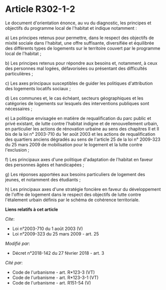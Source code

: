 # Article R302-1-2

Le document d'orientation énonce, au vu du diagnostic, les principes et objectifs du programme local de l'habitat et indique
notamment : 

a) Les principes retenus pour permettre, dans le respect des objectifs de mixité sociale dans l'habitat, une offre
suffisante, diversifiée et équilibrée des différents types de logements sur le territoire couvert par le programme local de
l'habitat ; 

b) Les principes retenus pour répondre aux besoins et, notamment, à ceux des personnes mal logées, défavorisées ou présentant
des difficultés particulières ; 

c) Les axes principaux susceptibles de guider les politiques d'attribution des logements locatifs sociaux ; 

d) Les communes et, le cas échéant, secteurs géographiques et les catégories de logements sur lesquels des interventions
publiques sont nécessaires ; 

e) La politique envisagée en matière de requalification du parc public et privé existant, de lutte contre l'habitat indigne
et de renouvellement urbain, en particulier les actions de rénovation urbaine au sens des chapitres II et II bis de la loi n°
2003-710 du 1er août 2003 et les actions de requalification des quartiers anciens dégradés au sens de l'article 25 de la loi
n° 2009-323 du 25 mars 2009 de mobilisation pour le logement et la lutte contre l'exclusion ; 

f) Les principaux axes d'une politique d'adaptation de l'habitat en faveur des personnes âgées et handicapées ; 

g) Les réponses apportées aux besoins particuliers de logement des jeunes, et notamment des étudiants ; 

h) Les principaux axes d'une stratégie foncière en faveur du développement de l'offre de logement dans le respect des
objectifs de lutte contre l'étalement urbain définis par le schéma de cohérence territoriale.

**Liens relatifs à cet article**

_Cite_:

  - Loi n°2003-710 du 1 août 2003 (V)
  - Loi n°2009-323 du 25 mars 2009 - art. 25

_Modifié par_:

  - Décret n°2018-142 du 27 février 2018 - art. 3

_Cité par_:

  - Code de l'urbanisme - art. R*123-3 (VT)
  - Code de l'urbanisme - art. R*123-3-1 (VT)
  - Code de l'urbanisme - art. R151-54 (V)
